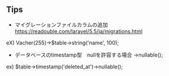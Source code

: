 ## Tips
- マイグレーションファイルカラムの追加　https://readouble.com/laravel/5.5/ja/migrations.html

eX) Vacher(255)→$table->string('name', 100);

- データベースのtimestamp型　nullを許容する場合 ->nullable();

ex) $table->timestamp('deleted_at')->nullable();



